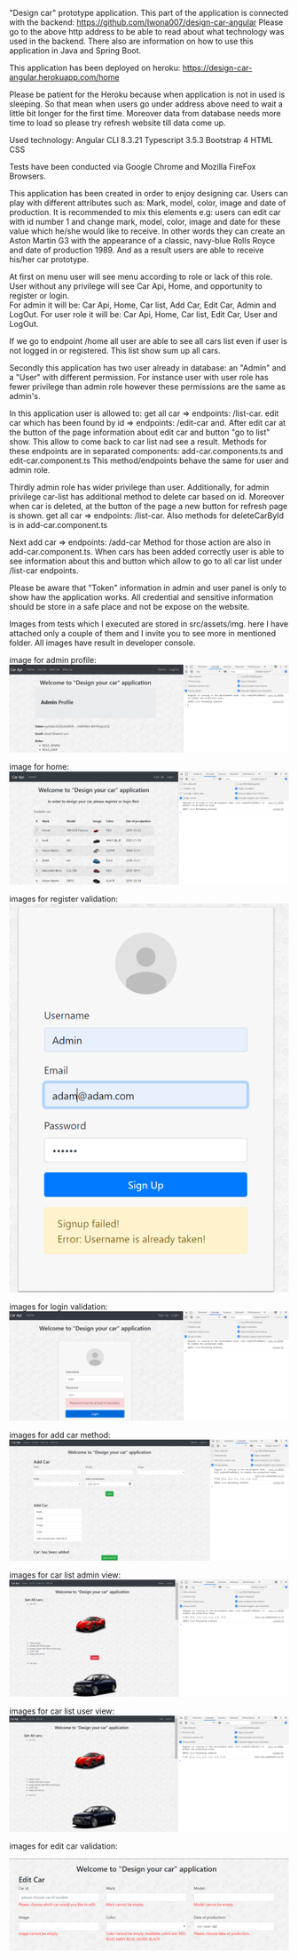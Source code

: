 "Design car" prototype application. This part of the application is connected with the backend: 
https://github.com/Iwona007/design-car-angular Please go to the above http address to be able 
to read about what technology was used in the backend. There also are information on how to use 
this application in Java and Spring Boot.

This application has been deployed on heroku: https://design-car-angular.herokuapp.com/home

Please be patient for the Heroku because when application is not in used is sleeping. So that 
mean when users go under address above need to wait a little bit longer for the first time. Moreover 
data from database needs more time to load so please try refresh website till data come up.  

Used technology: 
Angular CLI 8.3.21
Typescript 3.5.3
Bootstrap 4
HTML
CSS

Tests have been conducted via Google Chrome and Mozilla FireFox Browsers. 

This application has been created in order to enjoy designing car. Users can play with different 
attributes such as: Mark, model, color, image and date of production. It is recommended to mix this 
elements e.g: users can edit car with id number 1 and change mark, model, color, image and date for 
these value which he/she would like to receive. In other words they can create an Aston Martin G3 with 
the appearance of a classic, navy-blue Rolls Royce and date of production 1989. And as a result users 
are able to receive his/her car prototype.
 
At first on menu user will see menu according to role or lack of this role. User without any privilege will see  Car Api, Home, 
and opportunity to register or login.  
For admin it will be: Car Api, Home, Car list, Add Car, Edit Car, Admin and LogOut.
For user role it will be: Car Api, Home, Car list, Edit Car, User and LogOut.

If we go to endpoint /home all user are able to see all cars list even if user is not logged in or 
registered. This list show sum up all cars.

Secondly this application has two user already in database: an "Admin" and a "User" with different permission.
For instance user with user role has fewer privilege than admin role however these permissions are the same as admin's.

In this application user is allowed to: 
get all car => endpoints: /list-car.
edit car which has been found by id => endpoints: /edit-car and. After edit car at the button of the page information about edit car
and button "go to list" show. This allow to come back to car list nad see a result. 
Methods for these endpoints are in separated components: add-car.components.ts and edit-car.component.ts
This method/endpoints behave the same for user and admin role. 

Thirdly admin role has wider privilege than user. Additionally, for admin privilege car-list has additional method to delete car based 
on id. Moreover when car is deleted, at the button of the page a new button for refresh page is shown. 
get all car => endpoints: /list-car. 
Also methods for deleteCarById is in add-car.component.ts

Next add car => endpoints: /add-car
Method for those action are also in add-car.component.ts. When cars has been added correctly user is able to see information about this
and button which allow to go to all car list under /list-car endpoints.

Please be aware that "Token" information in admin and user panel is only to show haw the application works. All credential and sensitive
information should be store in a safe place and not be expose on the website. 

Images from tests which I executed are stored in src/assets/img. here I have attached only a couple of them and I invite you to see more
in mentioned folder.  All images have result in developer console.

image for admin profile:
![App_images](src/assets/img/admin_profile.PNG)

image for home:
![App_images](src/assets/img/home.PNG)

images for register validation:
![App_images](src/assets/img/register_error.PNG)

images for login validation:
![App_images](src/assets/img/login_error_pass.PNG)

images for add car method:
![App_images](src/assets/img/admin_add_car.PNG)

images for car list admin view:
![App_images](src/assets/img/admin_carlist.PNG)

images for car list user view:
![App_images](src/assets/img/user_carlist.PNG)

images for edit car validation:

![App_images](src/assets/img/edit_car_validation.PNG)
